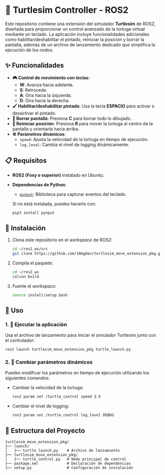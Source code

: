 # 🐢 Turtlesim Controller - ROS2

Este repositorio contiene una extensión del simulador **Turtlesim** de ROS2, diseñada para proporcionar un control avanzado de la tortuga virtual mediante un teclado. La aplicación incluye funcionalidades adicionales como habilitar/deshabilitar el pintado, reiniciar la posición y borrar la pantalla, además de un archivo de lanzamiento dedicado que simplifica la ejecución de los nodos.

## ✨ Funcionalidades

- **🎮 Control de movimiento con teclas**:
  - **W**: Avanza hacia adelante.
  - **S**: Retrocede.
  - **A**: Gira hacia la izquierda.
  - **D**: Gira hacia la derecha.
- **🖌️ Habilitar/deshabilitar pintado**: Usa la tecla **ESPACIO** para activar o desactivar el pintado.
- **🧹 Borrar pantalla**: Presiona **C** para borrar todo lo dibujado.
- **🔄 Reiniciar posición**: Presiona **R** para mover la tortuga al centro de la pantalla y orientarla hacia arriba.
- **⚙️ Parámetros dinámicos**:
  - `speed`: Ajusta la velocidad de la tortuga en tiempo de ejecución.
  - `log_level`: Cambia el nivel de logging dinámicamente.

## 📋 Requisitos

- **ROS2 (Foxy o superior)** instalado en Ubuntu.
- **Dependencias de Python**:
  - [`pynput`](https://pynput.readthedocs.io/): Biblioteca para capturar eventos del teclado.
  
  Si no está instalada, puedes hacerlo con:
  ```bash
  pip3 install pynput
  ```

## 🚀 Instalación

1. Clona este repositorio en el *workspace* de ROS2:
   ```bash
   cd ~/ros2_ws/src
   git clone https://github.com/18mgdev/turtlesim_move_extension_pkg.git
   ```

2. Compila el paquete:
   ```bash
   cd ~/ros2_ws
   colcon build
   ```

3. Fuente el *workspace*:
   ```bash
   source install/setup.bash
   ```

## 🐾 Uso

### 1. 🏁 Ejecutar la aplicación

Usa el archivo de lanzamiento para iniciar el simulador Turtlesim junto con el controlador:

```bash
ros2 launch turtlesim_move_extension_pkg turtle_launch.py
```

### 2. 🔧 Cambiar parámetros dinámicos

Puedes modificar los parámetros en tiempo de ejecución utilizando los siguientes comandos:

- Cambiar la velocidad de la tortuga:
  ```bash
  ros2 param set /turtle_control speed 3.5
  ```

- Cambiar el nivel de logging:
  ```bash
  ros2 param set /turtle_control log_level DEBUG
  ```

## 📂 Estructura del Proyecto

```
turtlesim_move_extension_pkg/
├── launch/
│   ├── turtle_launch.py    # Archivo de lanzamiento
├── turtlesim_move_extension_pkg/
│   ├── turtle_control.py   # Nodo principal de control
├── package.xml             # Declaración de dependencias
├── setup.py                # Configuración de instalación
```
